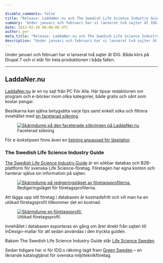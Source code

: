 ```yaml
---

disable_comments: false
title: "Release: LaddaNer.nu och The Swedish Life Science Industry Guide"
summary: 'Under januari och februari har vi lanserat två sajter åt IDG. Båda körs på Drupal 7 och vi står för hela produktionen i båda fallen.'
date: 2013-02-28 00:00:00 UTC
author: per
meta_title: "Release: LaddaNer.nu och The Swedish Life Science Industry Guide"
description: "Under januari och februari har vi lanserat två sajter åt IDG. Båda körs på Drupal 7 och vi står för hela produktionen i båda fallen."
---
```


<p class="t-lead">Under januari och februari har vi lanserat två sajter åt IDG. Båda körs på Drupal 7 och vi står för hela produktionen i båda fallen.</p>

<hr>

<h2>LaddaNer.nu</h2>

<p><a href="http://www.laddaner.nu">LaddaNer.nu</a> är en ny sajt från PC För Alla. Här tipsar redaktionen om program och e-böcker inom olika kategorier, både gratis och sånt som kostar pengar.</p>

<p>Besökarna kan själva betygsätta varje tips samt enkelt söka och filtrera innehållet med <a href="http://laddaner.idg.se/search/media">en faceterad sökning</a>.</p>

<figure>
  <a href="http://laddaner.idg.se/search/media"><img src="/images/posts/2013/02/laddanernu-faceted-search.png" alt="Skärmdump på den faceterade sökningen på LaddaNer.nu"></a>
  <figcaption>Faceterad sökning</figcaption>
</figure>

<p>För e-bokstipsen finns även en <a href="http://laddaner.idg.se/e-bocker/e-reader">listning anpassad för läsplattor</a>.</p>

<h3>The Swedish Life Science Industry Guide</h3>

<p><a href="http://www.swedishlifesciences.se/">The Swedish Life Science Industry Guide</a> är en sökbar databas och B2B-plattform för svenska Life Science-företag. Företagen har egna konton och hanterar själva sin information på sajten. </p>

<figure>
  <a href="/images/posts/2013/02/swedishlifesciences-edit.png"><img src="/images/posts/2013/02/swedishlifesciences-edit-small.png" alt="Skärmdump på redigeringsläget av företagsprofilerna."></a>
  <figcaption>Redigeringsläget för företagsprofilerna.</figcaption>
</figure>

<p>Att lägga upp sitt företag i databasen är kostnadsfritt och vill man ha en utökad företagsprofil tillkommer det en kostnad.</p>

<figure>
  <a href="http://www.swedishlifesciences.se/tataa-biocenter-ab"><img src="/images/posts/2013/02/swedishlifesciences-profile-small.png" alt="Skärmdump en företagsprofil."></a>
  <figcaption>Utökad företagsprofil.</figcaption>
</figure>

<p>Innehållet i databasen exporteras en gång om året direkt från sajten till InDesign-mallar för att sedan användas i den tryckta guiden. </p>

<p>Bakom The Swedish Life Science Industry Guide står <a href="http://lifescience.idg.se/">Life Science Sweden</a>.</p>

<p>Sedan tidigare har vi för IDG:s räkning tagit fram <a href="http://www.greensweden.se">Green Sweden</a> – en liknande katalogtjänst för svenska miljöteknikföretag.</p>
